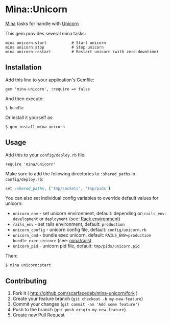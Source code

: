 # Mina::Unicorn

[Mina](https://github.com/nadarei/mina) tasks for handle with
[Unicorn](http://unicorn.bogomips.org/)

This gem provides several mina tasks:

    mina unicorn:start           # Start unicorn
    mina unicorn:stop            # Stop unicorn
    mina unicorn:restart         # Restart unicorn (with zero-downtime)

## Installation

Add this line to your application's Gemfile:

    gem 'mina-unicorn', :require => false

And then execute:

    $ bundle

Or install it yourself as:

    $ gem install mina-unicorn

## Usage

Add this to your `config/deploy.rb` file:

    require 'mina/unicorn'

Make sure to add the following directories to `:shared_paths` in `config/deploy.rb`:

```ruby
set :shared_paths, ['tmp/sockets', 'tmp/pids']
```

You can also set individual config variables to override default values for
unicorn:

* `unicorn_env`    - set unicorn environment, default: depending on `rails_env`: `development` or `deployment` (see: [Rack environment](http://unicorn.bogomips.org/unicorn_1.html#rack-environment))
* `rails_env`      - set rails environment, default: `production`
* `unicorn_config` - unicorn config file, default: `config/unicorn.rb`
* `unicorn_cmd`    - bundle exec unicorn, default: `RAILS_ENV=production bundle exec unicorn` (see: [mina/rails](https://github.com/mina-deploy/mina/blob/master/lib%2Fmina%2Frails.rb#L25))
* `unicorn_pid`    - unicorn pid file, default: `tmp/pids/unicorn.pid`

Then:

```
$ mina unicorn:start
```

## Contributing

1. Fork it ( http://github.com/scarfacedeb/mina-unicorn/fork )
2. Create your feature branch (`git checkout -b my-new-feature`)
3. Commit your changes (`git commit -am 'Add some feature'`)
4. Push to the branch (`git push origin my-new-feature`)
5. Create new Pull Request
